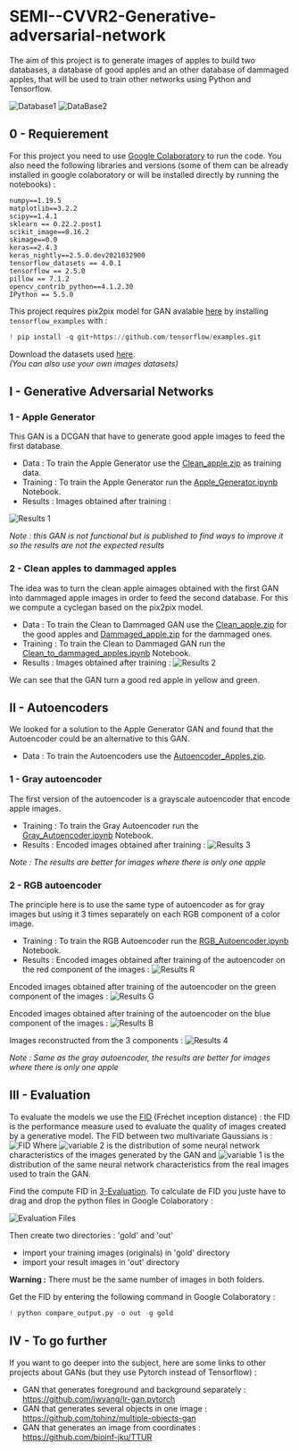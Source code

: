 # SEMI--CVVR2-Generative-adversarial-network
The aim of this project is to generate images of apples to build two databases, a database of good apples and an other database of dammaged apples, that will be used to train other networks using Python and Tensorflow.

![Database1](/Ressources/database1.JPG) ![DataBase2](/Ressources/database2.JPG)
## 0 - Requierement 
For this project you need to use [Google Colaboratory](https://colab.research.google.com/notebooks/intro.ipynb) to run the code. 
You also need the following libraries and versions (some of them can be already installed in google colaboratory or will be installed directly by running the notebooks) :
```
numpy==1.19.5
matplotlib==3.2.2
scipy==1.4.1
sklearn == 0.22.2.post1
scikit_image==0.16.2
skimage==0.0
keras==2.4.3
keras_nightly==2.5.0.dev2021032900
tensorflow_datasets == 4.0.1
tensorflow == 2.5.0
pillow == 7.1.2
opencv_contrib_python==4.1.2.30
IPython == 5.5.0
```
This project requires pix2pix model for GAN avalable [here](https://github.com/tensorflow/examples.git) by installing `tensorflow_examples` with :
```python
! pip install -q git+https://github.com/tensorflow/examples.git
```

Download the datasets used [here](https://github.com/DelphineGambier/EMI--CVVR2-Generative-adversarial-network/tree/main/Datasets).  
*(You can also use your own images datasets)*

## I - Generative Adversarial Networks
### 1 - Apple Generator
This GAN is a DCGAN that have to generate good apple images to feed the first database.
- Data :
To train the Apple Generator use the [Clean_apple.zip](https://github.com/DelphineGambier/EMI--CVVR2-Generative-adversarial-network/blob/main/Datasets/Clean_apple-20210701T103559Z-001.zip) as training data.
- Training :
To train the Apple Generator run the [Apple_Generator.ipynb](https://github.com/DelphineGambier/EMI--CVVR2-Generative-adversarial-network/blob/main/1-GANs/Apple_Generator.ipynb) Notebook.
- Results : 
Images obtained after training  :

![Results 1](/Ressources/results1.png)

*Note : this GAN is not functional but is published to find ways to improve it so the results are not the expected results*

### 2 - Clean apples to dammaged apples
The idea was to turn the clean apple aimages obtained with the first GAN into dammaged apple images in order to feed the second database. For this we compute a cyclegan based on the pix2pix model.
- Data :
To train the Clean to Dammaged GAN use the [Clean_apple.zip](https://github.com/DelphineGambier/EMI--CVVR2-Generative-adversarial-network/blob/main/Datasets/Clean_apple-20210701T103559Z-001.zip) for the good apples and [Dammaged_apple.zip](https://github.com/DelphineGambier/EMI--CVVR2-Generative-adversarial-network/blob/main/Datasets/Dammaged_apple-20210701T103602Z-001.zip) for the dammaged ones.
- Training :
To train the Clean to Dammaged GAN run the [Clean_to_dammaged_apples.ipynb](https://github.com/DelphineGambier/EMI--CVVR2-Generative-adversarial-network/blob/main/1-GANs/Clean_to_dammaged_apples.ipynb) Notebook.
- Results : 
Images obtained after training  :
![Results 2](/Ressources/results2.png)

We can see that the GAN turn a good red apple in yellow and green.

## II - Autoencoders
We looked for a solution to the Apple Generator GAN and found that the Autoencoder could be an alternative to this GAN.
- Data : 
To train the Autoencoders use the [Autoencoder_Apples.zip](https://github.com/DelphineGambier/EMI--CVVR2-Generative-adversarial-network/blob/main/Datasets/Autoencoder_Apples-20210701T103555Z-001.zip).
### 1 - Gray autoencoder
The first version of the autoencoder is a grayscale autoencoder that encode apple images.
- Training : 
To train the Gray Autoencoder run the [Gray_Autoencoder.ipynb](https://github.com/DelphineGambier/EMI--CVVR2-Generative-adversarial-network/blob/main/2-Autoencoders/Gray_Autoencoder.ipynb) Notebook.
- Results : 
Encoded images obtained after training  :
![Results 3](/Ressources/results3.png)

*Note : The results are better for images where there is only one apple*
### 2 - RGB autoencoder
The principle here is to use the same type of autoencoder as for gray images but using it 3 times separately on each RGB component of a color image.
- Training :
To train the RGB Autoencoder run the [RGB_Autoencoder.ipynb](https://github.com/DelphineGambier/EMI--CVVR2-Generative-adversarial-network/blob/main/2-Autoencoders/RGB_Autoencoder.ipynb) Notebook.
- Results : 
Encoded images obtained after training of the autoencoder on the red component of the images :
![Results R](/Ressources/resultsr.png)

Encoded images obtained after training of the autoencoder on the green component of the images :
![Results G](/Ressources/resultsg.png)

Encoded images obtained after training of the autoencoder on the blue component of the images :
![Results B](/Ressources/resultsb.png)

Images reconstructed from the 3 components :
![Results 4](/Ressources/results4.png)

*Note : Same as the gray autoencoder, the results are better for images where there is only one apple*
## III - Evaluation 
To evaluate the models we use the [FID](https://en.wikipedia.org/wiki/Fr%C3%A9chet_inception_distance) (Fréchet inception distance) : the FID is the performance measure used to evaluate the quality of images created by a generative model. 
The FID between two multivariate Gaussians is :
![FID](/Ressources/FID.jpg)
Where ![variable 2](/Ressources/FID_var2.jpg) is the distribution of some neural network characteristics of the images generated by the GAN and ![variable 1](/Ressources/FID_var1.jpg) is the distribution of the same neural network characteristics from the real images used to train the GAN.

Find the compute FID in [3-Evaluation](https://github.com/DelphineGambier/EMI--CVVR2-Generative-adversarial-network/tree/main/3-Evaluation).
To calculate de FID you juste have to drag and drop the python files in Google Colaboratory : 

![Evaluation Files](/Ressources/eval_files.png) 

Then create two directories : 'gold' and 'out'
- import your training images (originals) in 'gold' directory
- import your result images in 'out' directory 

**Warning :** There must be the same number of images in both folders. 

Get the FID by entering the following command in Google Colaboratory :
```python
! python compare_output.py -o out -g gold
```
## IV -  To go further
If you want to go deeper into the subject, here are some links to other projects about GANs (but they use Pytorch instead of Tensorflow) :
- GAN that generates foreground and background separately : https://github.com/jwyang/lr-gan.pytorch
- GAN that generates several objects in one image : https://github.com/tohinz/multiple-objects-gan
- GAN that generates an image from coordinates : https://github.com/bioinf-jku/TTUR
